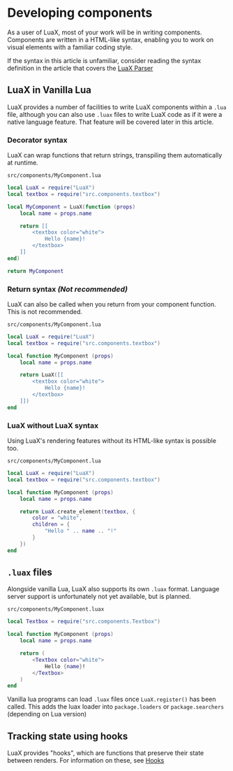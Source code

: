 # Developing components

As a user of LuaX, most of your work will be in writing components. Components
are written in a HTML-like syntax, enabling you to work on visual elements with
a familiar coding style.

If the syntax in this article is unfamiliar, consider reading the syntax
definition in the article that covers the [LuaX Parser](./Parser.md)

## LuaX in Vanilla Lua

LuaX provides a number of facilities to write LuaX components within a `.lua`
file, although you can also use `.luax` files to write LuaX code as if it were a
native language feature. That feature will be covered later in this article.

### Decorator syntax

LuaX can wrap functions that return strings, transpiling them automatically at
runtime.

`src/components/MyComponent.lua`
```lua
local LuaX = require("LuaX")
local textbox = require("src.components.textbox")

local MyComponent = LuaX(function (props)
    local name = props.name

    return [[
        <textbox color="white">
            Hello {name}!
        </textbox>
    ]]
end)

return MyComponent
```

### Return syntax *(Not recommended)*

LuaX can also be called when you return from your component function. This is not recommended.

`src/components/MyComponent.lua`
```lua
local LuaX = require("LuaX")
local textbox = require("src.components.textbox")

local function MyComponent (props)
    local name = props.name

    return LuaX([[
        <textbox color="white">
            Hello {name}!
        </textbox>
    ]])
end
```

### LuaX without LuaX syntax

Using LuaX's rendering features without its HTML-like syntax is possible too.

`src/components/MyComponent.lua`
```lua
local LuaX = require("LuaX")
local textbox = require("src.components.textbox")

local function MyComponent (props)
    local name = props.name

    return LuaX.create_element(textbox, {
        color = "white",
        children = {
            "Hello " .. name .. "!"
        }
    })
end
```

## `.luax` files

Alongside vanilla Lua, LuaX also supports its own `.luax` format. Language
server support is unfortunately not yet available, but is planned.

`src/components/MyComponent.luax`
```lua
local Textbox = require("src.components.Textbox")

local function MyComponent (props)
    local name = props.name

    return (
        <Textbox color="white">
            Hello {name}!
        </Textbox>
    )
end
```

Vanilla lua programs can load `.luax` files once `LuaX.register()` has been
called. This adds the luax loader into `package.loaders` or `package.searchers`
(depending on Lua version) 

## Tracking state using hooks

LuaX provides "hooks", which are functions that preserve their state between renders. For information on these, see [Hooks](./hooks.md)